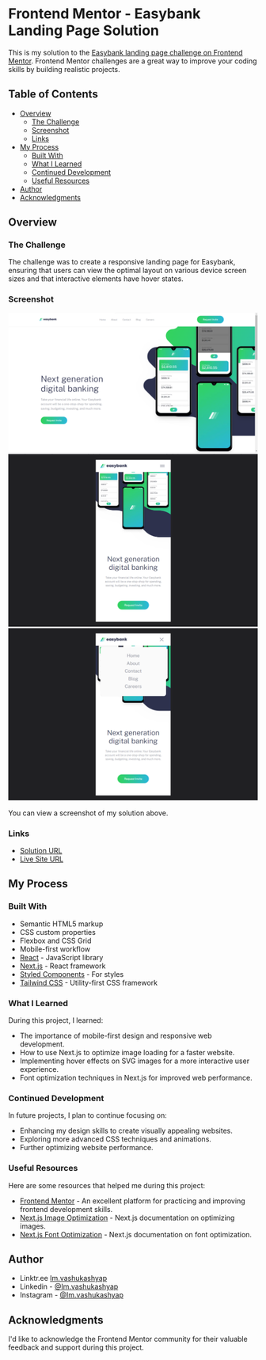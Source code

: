 # Frontend Mentor - Easybank Landing Page Solution

This is my solution to the [Easybank landing page challenge on Frontend Mentor](https://www.frontendmentor.io/challenges/easybank-landing-page-WaUhkoDN). Frontend Mentor challenges are a great way to improve your coding skills by building realistic projects.

## Table of Contents

- [Overview](#overview)
  - [The Challenge](#the-challenge)
  - [Screenshot](#screenshot)
  - [Links](#links)
- [My Process](#my-process)
  - [Built With](#built-with)
  - [What I Learned](#what-i-learned)
  - [Continued Development](#continued-development)
  - [Useful Resources](#useful-resources)
- [Author](#author)
- [Acknowledgments](#acknowledgments)

## Overview

### The Challenge

The challenge was to create a responsive landing page for Easybank, ensuring that users can view the optimal layout on various device screen sizes and that interactive elements have hover states.

### Screenshot

![Desktop](./public/desktop.png)
![Mobile](./public/mobile.png)
![Mobile-Menu](./public/mobile-menu.png)

You can view a screenshot of my solution above.

### Links

- [Solution URL](https://github.com/vashu-kashyap/Frontend-Mentor-Easybank-Landing-Page-Solution)
- [Live Site URL](https://your-live-site-url.com)

## My Process

### Built With

- Semantic HTML5 markup
- CSS custom properties
- Flexbox and CSS Grid
- Mobile-first workflow
- [React](https://reactjs.org/) - JavaScript library
- [Next.js](https://nextjs.org/) - React framework
- [Styled Components](https://styled-components.com/) - For styles
- [Tailwind CSS](https://tailwindcss.com/) - Utility-first CSS framework

### What I Learned

During this project, I learned:

- The importance of mobile-first design and responsive web development.
- How to use Next.js to optimize image loading for a faster website.
- Implementing hover effects on SVG images for a more interactive user experience.
- Font optimization techniques in Next.js for improved web performance.

### Continued Development

In future projects, I plan to continue focusing on:

- Enhancing my design skills to create visually appealing websites.
- Exploring more advanced CSS techniques and animations.
- Further optimizing website performance.

### Useful Resources

Here are some resources that helped me during this project:

- [Frontend Mentor](https://www.frontendmentor.io) - An excellent platform for practicing and improving frontend development skills.
- [Next.js Image Optimization](https://nextjs.org/docs/basic-features/image-optimization) - Next.js documentation on optimizing images.
- [Next.js Font Optimization](https://nextjs.org/docs/advanced-features/font-optimization) - Next.js documentation on font optimization.

## Author

- Linktr.ee [Im.vashukashyap](https://linktr.ee/Im.vashukashyap)
- Linkedin - [@Im.vashukashyap](https://www.linkedin.com/in/im-vashukashyap/)
- Instagram - [@Im.vashukashyap](https://www.instagram.com/im.vashukashyap/)

## Acknowledgments

I'd like to acknowledge the Frontend Mentor community for their valuable feedback and support during this project.

